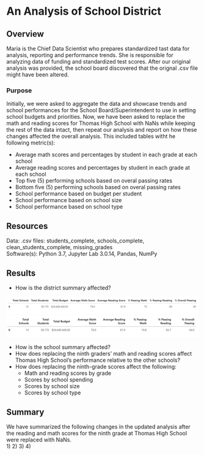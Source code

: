 # An Analysis of School District
## Overview
Maria is the Chief Data Scientist who prepares standardized tast data for analysis, reporting and performance trends.  She is responsible for analyzing data of funding and standardized test scores.  After our original analysis was provided, the school board discovered that the orignal .csv file might have been altered. 
### Purpose
Initially, we were asked to aggregate the data and showcase trends and school performances for the School Board/Superintendent to use in setting school budgets and priorities.  Now, we have been asked to replace the math and reading scores for Thomas High School with NaNs while keeping the rest of the data intact, then repeat our analysis and report on how these changes affected the overall analysis.  This included tables witht he following metric(s):
* Average math scores and percentages by student in each grade at each school
* Average reading scores and percentages by student in each grade at each school
* Top five (5) performing schools based on overal passing rates
* Bottom five (5) performing schools based on overal passing rates
* School performance based on budget per student
* School performance based on school size
* School performance based on school type
## Resources
Data:  .csv files:  students_complete, schools_complete, clean_students_complete, missing_grades<br/>
Software(s):  Python 3.7, Jupyter Lab 3.0.14, Pandas, NumPy
## Results
* How is the district summary affected?

![](District_Summary_before.png)
![](District_Summary_after.png)
* How is the school summary affected?
* How does replacing the ninth graders’ math and reading scores affect Thomas High School’s performance relative to the other schools?
* How does replacing the ninth-grade scores affect the following:
  * Math and reading scores by grade
  * Scores by school spending
  * Scores by school size
  * Scores by school type
## Summary
We have summarized the following changes in the updated analysis after the reading and math scores for the ninth grade at Thomas High School were replaced with NaNs.<br/>
1)
2)
3)
4)

